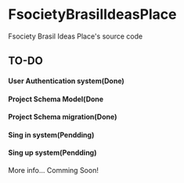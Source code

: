 # FsocietyBrasilIdeasPlace
Fsociety Brasil Ideas Place's source code

## TO-DO
  #### User Authentication system(Done)
  #### Project Schema Model(Done
  #### Project Schema migration(Done)
  #### Sing in system(Pendding)
  #### Sing up system(Pendding)


More info... Comming Soon!
